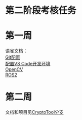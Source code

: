 # 第二阶段考核任务  
# 第一周    
语雀文档：  
[Git配置](https://www.yuque.com/u29112212/ucgrla/ml70stdhi5p6ye2q)  
[配置VS Code开发环境](https://www.yuque.com/u29112212/ucgrla/er9aisy3npfb2sm2)  
[OpenCV](https://www.yuque.com/u29112212/ucgrla/ncbimw0ksguzki02)  
[ROS2](https://www.yuque.com/u29112212/ucgrla/uuv1vxszkphsytha)  
# 第二周  
文档和项目见[CryptoTool分支](https://github.com/CyberKanjousen/HelloCV/tree/Crypto-Tool)  
